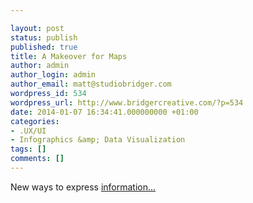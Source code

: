 ```yaml
---

layout: post
status: publish
published: true
title: A Makeover for Maps
author: admin
author_login: admin
author_email: matt@studiobridger.com
wordpress_id: 534
wordpress_url: http://www.bridgercreative.com/?p=534
date: 2014-01-07 16:34:41.000000000 +01:00
categories:
- .UX/UI
- Infographics &amp; Data Visualization
tags: []
comments: []
---
```

New ways to express 
[information...](http://bits.blogs.nytimes.com/2014/01/06/a-makeover-for-maps/?hp&_r=0)
